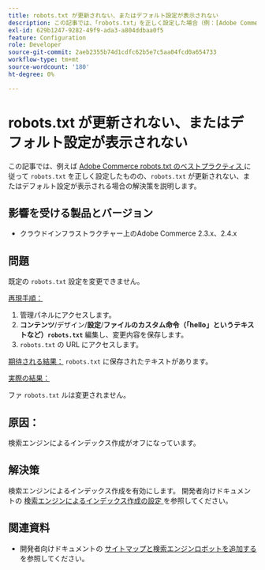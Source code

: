 ```yaml
---
title: robots.txt が更新されない、またはデフォルト設定が表示されない
description: この記事では、「robots.txt」を正しく設定した場合（例：[Adobe Commerce robots.txt のベストプラクティス ] （https://support.magento.com/hc/en-us/articles/360048754931）に従って、「robots.txt」が更新されない、またはデフォルト設定が表示される場合）の解決策を説明します。
exl-id: 629b1247-9282-49f9-ada3-a804ddbaa0f5
feature: Configuration
role: Developer
source-git-commit: 2aeb2355b74d1cdfc62b5e7c5aa04fcd0a654733
workflow-type: tm+mt
source-wordcount: '180'
ht-degree: 0%

---
```


# robots.txt が更新されない、またはデフォルト設定が表示されない

この記事では、例えば [Adobe Commerce robots.txt のベストプラクティス ](https://support.magento.com/hc/en-us/articles/360048754931) に従って `robots.txt` を正しく設定したものの、`robots.txt` が更新されない、またはデフォルト設定が表示される場合の解決策を説明します。

## 影響を受ける製品とバージョン

* クラウドインフラストラクチャー上のAdobe Commerce 2.3.x、2.4.x

## 問題

既定の `robots.txt` 設定を変更できません。

<u> 再現手順：</u>

1. 管理パネルにアクセスします。
1. **コンテンツ**/デザイン/**設定**/**ファイルのカスタム命令（「hello」というテキストなど）`robots.txt`** 編集し、変更内容を保存します。
1. `robots.txt` の URL にアクセスします。

<u> 期待される結果：</u>
`robots.txt` に保存されたテキストがあります。

<u> 実際の結果：</u>

ファ `robots.txt` ルは変更されません。

## 原因：

検索エンジンによるインデックス作成がオフになっています。

## 解決策

検索エンジンによるインデックス作成を有効にします。 開発者向けドキュメントの [ 検索エンジンによるインデックス作成の設定 ](https://experienceleague.adobe.com/ja/docs/commerce-cloud-service/user-guide/configure-store/robots-sitemap#configure-indexing-by-search-engine) を参照してください。

## 関連資料

* 開発者向けドキュメントの [ サイトマップと検索エンジンロボットを追加する ](https://experienceleague.adobe.com/ja/docs/commerce-cloud-service/user-guide/configure-store/robots-sitemap) を参照してください。
